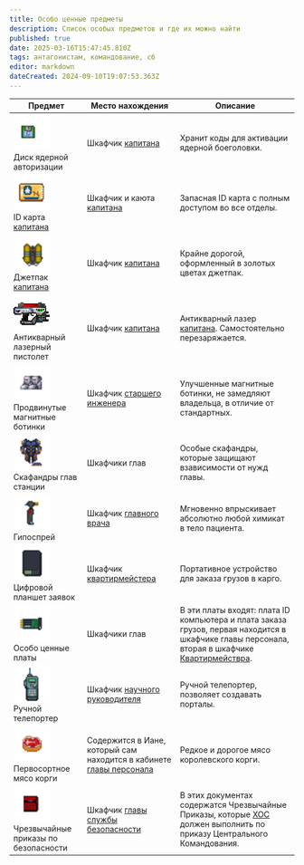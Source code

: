 ```yaml
---
title: Особо ценные предметы
description: Список особых предметов и где их можно найти
published: true
date: 2025-03-16T15:47:45.810Z
tags: антагонистам, командование, сб
editor: markdown
dateCreated: 2024-09-10T19:07:53.363Z
---
```


<center>
<table class="com">
<thead>
<tr>
<th>Предмет</th>
<th>Место нахождения</th>
<th>Описание</th>
</tr></thead>
<tr>
<td><img src="/guides/especiallyvaluableitems/nucleardisk.gif" alt="nucleardisk.gif" width="64" height="64"><br>Диск ядерной авторизации</td>
<td>Шкафчик <a href="/roles/captain" class="is-internal-link is-valid-page">капитана</a></td>
<td>Хранит коды для активации ядерной боеголовки.</td>
</tr>
<tr>
<td><img src="/guides/especiallyvaluableitems/id_card_captain.png" alt="id_card_captain.png" width="64" height="64"><br>ID карта <a href="/roles/captain" class="is-internal-link is-valid-page">капитана</a></td>
<td>Шкафчик и каюта <a href="/roles/captain" class="is-internal-link is-valid-page">капитана</a></td>
<td>Запасная ID карта с полным доступом во все отделы.</td>
</tr>
<tr>
<td><img src="/guides/especiallyvaluableitems/captainjetpack.png" alt="captainjetpack.png" width="64" height="64"><br>Джетпак <a href="/roles/captain" class="is-internal-link is-valid-page">капитана</a></td>
<td>Шкафчик <a href="/roles/captain" class="is-internal-link is-valid-page">капитана</a></td>
<td>Крайне дорогой, оформленный в золотых цветах джетпак.</td>
</tr>
<tr>
<td><img src="/guides/especiallyvaluableitems/captaingun.gif" alt="captaingun.gif" width="64" height="64"><br>Антикварный лазерный пистолет</td>
<td>Шкафчик <a href="/roles/captain" class="is-internal-link is-valid-page">капитана</a></td>
<td>Антикварный лазер <a href="/roles/captain" class="is-internal-link is-valid-page">капитана</a>. Самостоятельно перезаряжается.</td>
</tr>
<tr>
<td><img src="/guides/especiallyvaluableitems/advanced_magnetic_boots.png" alt="advanced_magnetic_boots.png" width="64" height="64"><br>Продвинутые магнитные ботинки</td>
<td>Шкафчик <a href="/roles/chiefengineer" class="is-internal-link is-valid-page">старшего инженера</a></td>
<td>Улучшенные магнитные ботинки, не замедляют владельца, в отличие от стандартных.</td>
</tr>
<tr>
<td><img src="/guides/especiallyvaluableitems/spacesuits2.gif" alt="researchdirectorspacesuit.png" width="64" height="64"><br>Скафандры глав станции</td>
<td>Шкафчики глав</td>
<td>Особые скафандры, которые защищают взависимости от нужд главы.</td>
</tr>
<tr>
<td><img src="/guides/especiallyvaluableitems/hypospray2.png" alt="hypospray2.png" width="64" height="64"><br>Гипоспрей</td>
<td>Шкафчик <a href="/roles/chiefmedicalofficer" class="is-internal-link is-valid-page">главного врача</a></td>
<td>Мгновенно впрыскивает абсолютно любой химикат в тело пациента.</td>
</tr>
<tr>
<td><img src="/guides/especiallyvaluableitems/clipboard.png" alt="clipboard.png" width="64" height="64"><br>Цифровой планшет заявок</td>
<td>Шкафчик <a href="/roles/quartermaster" class="is-internal-link is-valid-page">квартирмейстера</a></td>
<td>Портативное устройство для заказа грузов в карго.</td>
</tr>
<tr>
<td><img src="/guides/especiallyvaluableitems/machine_board.png" alt="machine_board.png" width="64" height="64"><br>Особо ценные платы</td>
<td>Шкафчики глав</td>
<td>В эти платы входят: плата ID компьютера и плата заказа грузов, первая находится в шкафчике главы персонала, вторая в шкафчике <a href="/roles/quartermaster" class="is-internal-link is-valid-page">Квартирмействра</a>.</td>
</tr>
<tr>
<td><img src="/guides/especiallyvaluableitems/hand_teleporter.gif" alt="hand_teleporter.gif" width="64" height="64"><br>Ручной телепортер</td>
<td>Шкафчик <a href="/roles/researchdirector" class="is-internal-link is-valid-page">научного руководителя</a></td>
<td>Ручной телепортер, позволяет создавать порталы.</td>
</tr>
<tr>
<td><img src="/guides/especiallyvaluableitems/foodmeatcorgi.png" alt="foodmeatcorgi.png" width="64" height="64"><br>Первосортное мясо корги</td>
<td>Содержится в Иане, который сам находится в кабинете <a href="/roles/headofpersonnel" class="is-internal-link is-valid-page">главы персонала</a></td>
<td>Редкое и дорогое мясо королевского корги.</td>
</tr>
<tr>
<td><img src="/guides/especiallyvaluableitems/folder-sec-doc.png" alt="folder-sec-doc.png" width="64" height="64"><br>Чрезвычайные приказы по безопасности</td>
<td>Шкафчик <a href="/roles/headofsecurity" class="is-internal-link is-valid-page">главы службы безопасности</a></td>
<td>В этих документах содержатся Чрезвычайные Приказы, которые <a href="/roles/headofsecurity" class="is-internal-link is-valid-page">ХОС</a> должен выполнить по приказу Центрального Командования.</td>
</tr></table></center>